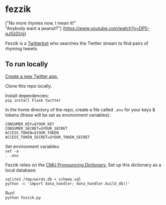 # fezzik

["No more rhymes now, I mean it!"  
"Anybody want a peanut?"]
(https://www.youtube.com/watch?v=DP5-qJSzDUg)

Fezzik is a [Twitterbot](https://twitter.com/anybdywannapnut) who searches the Twitter stream to find pairs of rhyming tweets.

## To run locally

[Create a new Twitter app.](https://apps.twitter.com/)

Clone this repo locally.

Install dependencies:  
`pip install Flask twitter`

In the home directory of the repo, create a file called `.env` for your keys & tokens (these will be set as environment variables):
```
CONSUMER_KEY=$YOUR_KEY  
CONSUMER_SECRET=$YOUR_SECRET  
ACCESS_TOKEN=$YOUR_TOKEN  
ACCESS_TOKEN_SECRET=$YOUR_TOKEN_SECRET
```
  
Set environment variables:  
`set -a`  
`. .env`

  
Fezzik relies on the [CMU Pronouncing Dictionary.](http://www.speech.cs.cmu.edu/cgi-bin/cmudict) Set up this dictionary as a local database:
```
sqlite3 /tmp/words.db < schema.sql
python -c 'import data_handler; data_handler.build_db()'
```
Run!  
`python fezzik.py`

